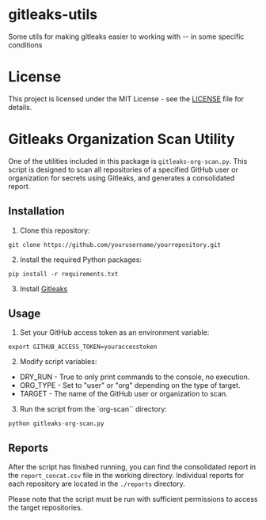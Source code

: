 # gitleaks-utils
Some utils for making gitleaks easier to working with -- in some specific conditions

# License

This project is licensed under the MIT License - see the [LICENSE](LICENSE) file for details.

# Gitleaks Organization Scan Utility

One of the utilities included in this package is `gitleaks-org-scan.py`. This script is designed to scan all repositories of a specified GitHub user or organization for secrets using Gitleaks, and generates a consolidated report.

## Installation

1. Clone this repository:

`git clone https://github.com/yourusername/yourrepository.git`

2. Install the required Python packages:

`pip install -r requirements.txt`

3. Install [Gitleaks](https://github.com/zricethezav/gitleaks)

## Usage

1. Set your GitHub access token as an environment variable:

`export GITHUB_ACCESS_TOKEN=youraccesstoken`

2. Modify script variables:

* DRY_RUN - True to only print commands to the console, no execution.
* ORG_TYPE - Set to "user" or "org" depending on the type of target.
* TARGET - The name of the GitHub user or organization to scan.

3. Run the script from the `org-scan`` directory:

`python gitleaks-org-scan.py`

## Reports

After the script has finished running, you can find the consolidated report in the `report_concat.csv` file in the working directory. Individual reports for each repository are located in the `./reports` directory.

Please note that the script must be run with sufficient permissions to access the target repositories.

